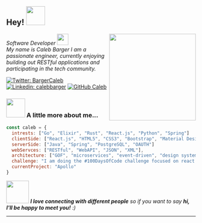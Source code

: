 <!-- ⭐️ See original template from [@Thaiane](https://github.com/Thaiane) -->

<h2> Hey! <img src="https://i.pinimg.com/originals/e5/93/ab/e593ab0589d5f1b389e4dfbcce2bce20.gif" width="50"></h2>
<img align='right' src="https://media0.giphy.com/media/eNAsjO55tPbgaor7ma/200w.webp" width="230">
<!-- <p><em>Software Enginner at <a href="http://www.unb.br">University of Brasilia</a><img src="https://media.giphy.com/media/fYSnHlufseco8Fh93Z/giphy.gif" width="30"></br>Developer Consultant at <a href="https://www.thoughtworks.com">ThoughtWorks</a><img src="https://media.giphy.com/media/WUlplcMpOCEmTGBtBW/giphy.gif" width="30"> 
</em></p> -->
<p><em>Software Developer <img src="https://media4.giphy.com/media/8ynOqCkWDpf5C/giphy.gif?cid=ecf05e471udl6q0fy4alat80q4usia9cqlqcfvlcpvnxvo5h&rid=giphy.gif" width="30"></br>My name is Caleb Barger I am a passionate engineer, currently enjoying building out RESTful applications and participating in the tech community.</em></p>

[![Twitter: BargerCaleb](https://img.shields.io/twitter/follow/BargerCaleb?style=social)](https://twitter.com/BargerCaleb)
[![Linkedin: calebbarger](https://img.shields.io/badge/-calebbarger-blue?style=flat-square&logo=Linkedin&logoColor=white&link=https://www.linkedin.com/in/calebbarger/)](https://www.linkedin.com/in/calebbarger/)
[![GitHub Caleb](https://img.shields.io/github/followers/Caleb-Barger?label=follow&style=social)](https://github.com/Caleb-Barger)


### <img src="https://media.giphy.com/media/VgCDAzcKvsR6OM0uWg/giphy.gif" width="50"> A little more about me...  

```javascript
const caleb = {
  intrests: ["Go", "Elixir", "Rust", "React.js", "Python", "Spring"] 
  clientSide: ["React.js", "HTML5", "CSS3", "Bootstrap", "Material Design"]
  serverSide: ["Java", "Spring", "PostgreSQL", "OAUTH"]
  webServces: ["RESTful", "WebAPI", "JSON", "XML"],
  architecture: ["GOF", "microservices", "event-driven", "design system pattern"],
  challenge: "I am doing the #100DaysOfCode challenge focused on react and spring"
  currentProject: "Apollo"
}
```

<img src="https://media.giphy.com/media/LnQjpWaON8nhr21vNW/giphy.gif" width="60"> <em><b>I love connecting with different people</b> so if you want to say <b>hi, I'll be happy to meet you!</b> :)</em>

---


